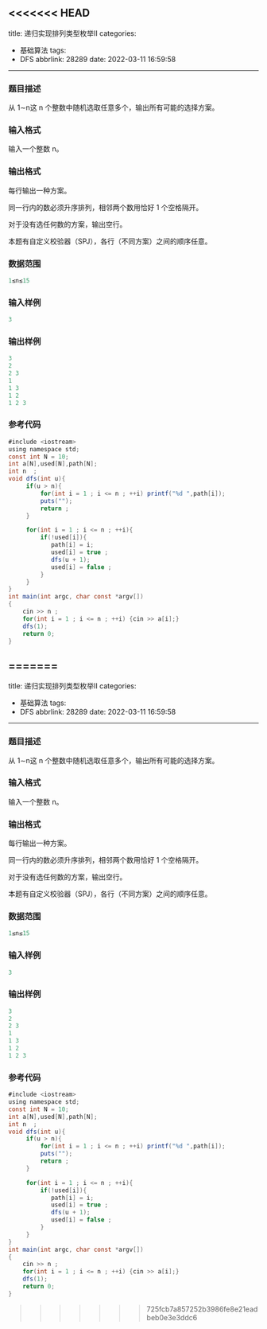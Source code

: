 <<<<<<< HEAD
---
title: 递归实现排列类型枚举II
categories:
  - 基础算法
tags:
  - DFS
abbrlink: 28289
date: 2022-03-11 16:59:58
---
### 题目描述

从 1∼n这 n 个整数中随机选取任意多个，输出所有可能的选择方案。

### 输入格式

输入一个整数 n。

### 输出格式

每行输出一种方案。

同一行内的数必须升序排列，相邻两个数用恰好 1 个空格隔开。

对于没有选任何数的方案，输出空行。

本题有自定义校验器（SPJ），各行（不同方案）之间的顺序任意。

### 数据范围

```java
1≤n≤15
```

### 输入样例

```java
3
```

### 输出样例

```java
3
2
2 3
1
1 3
1 2
1 2 3
```

### 参考代码

```java
#include <iostream>
using namespace std;
const int N = 10;
int a[N],used[N],path[N];
int n  ;
void dfs(int u){
     if(u > n){
         for(int i = 1 ; i <= n ; ++i) printf("%d ",path[i]);
         puts("");
         return ;
     }

     for(int i = 1 ; i <= n ; ++i){
         if(!used[i]){
            path[i] = i;
            used[i] = true ;
            dfs(u + 1);
            used[i] = false ;
         }
     }
}
int main(int argc, char const *argv[])
{
    cin >> n ;
    for(int i = 1 ; i <= n ; ++i) {cin >> a[i];}
    dfs(1);
    return 0;
}
```

=======
---
title: 递归实现排列类型枚举II
categories:
  - 基础算法
tags:
  - DFS
abbrlink: 28289
date: 2022-03-11 16:59:58
---
### 题目描述

从 1∼n这 n 个整数中随机选取任意多个，输出所有可能的选择方案。

### 输入格式

输入一个整数 n。

### 输出格式

每行输出一种方案。

同一行内的数必须升序排列，相邻两个数用恰好 1 个空格隔开。

对于没有选任何数的方案，输出空行。

本题有自定义校验器（SPJ），各行（不同方案）之间的顺序任意。

### 数据范围

```java
1≤n≤15
```

### 输入样例

```java
3
```

### 输出样例

```java
3
2
2 3
1
1 3
1 2
1 2 3
```

### 参考代码

```java
#include <iostream>
using namespace std;
const int N = 10;
int a[N],used[N],path[N];
int n  ;
void dfs(int u){
     if(u > n){
         for(int i = 1 ; i <= n ; ++i) printf("%d ",path[i]);
         puts("");
         return ;
     }

     for(int i = 1 ; i <= n ; ++i){
         if(!used[i]){
            path[i] = i;
            used[i] = true ;
            dfs(u + 1);
            used[i] = false ;
         }
     }
}
int main(int argc, char const *argv[])
{
    cin >> n ;
    for(int i = 1 ; i <= n ; ++i) {cin >> a[i];}
    dfs(1);
    return 0;
}
```

>>>>>>> 725fcb7a857252b3986fe8e21eadbeb0e3e3ddc6
